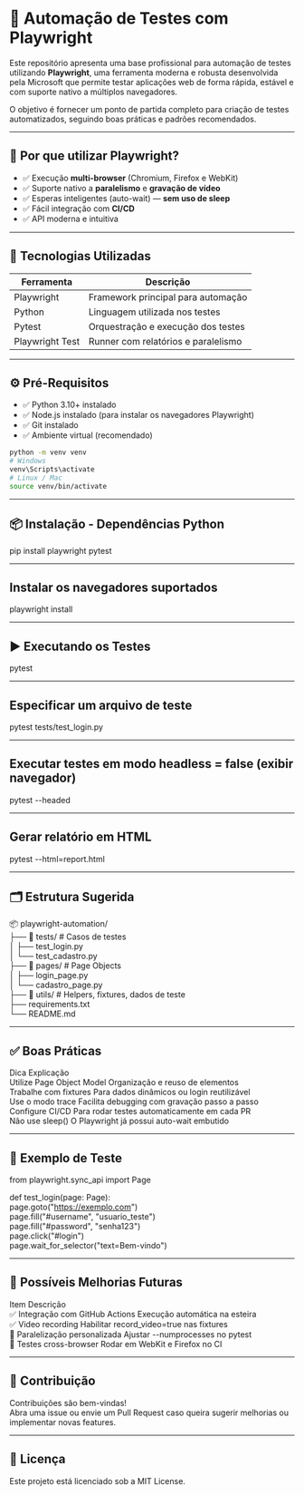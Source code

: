 # 🎯 Automação de Testes com Playwright

Este repositório apresenta uma base profissional para automação de testes utilizando **Playwright**, uma ferramenta moderna e robusta desenvolvida pela Microsoft que permite testar aplicações web de forma rápida, estável e com suporte nativo a múltiplos navegadores.

O objetivo é fornecer um ponto de partida completo para criação de testes automatizados, seguindo boas práticas e padrões recomendados.

---

## 🚀 Por que utilizar Playwright?

- ✅ Execução **multi-browser** (Chromium, Firefox e WebKit)  
- ✅ Suporte nativo a **paralelismo** e **gravação de vídeo**  
- ✅ Esperas inteligentes (auto-wait) — **sem uso de sleep**  
- ✅ Fácil integração com **CI/CD**  
- ✅ API moderna e intuitiva  

---

## 🧰 Tecnologias Utilizadas

| Ferramenta       | Descrição                              |
|------------------|-----------------------------------------|
| Playwright       | Framework principal para automação      |
| Python           | Linguagem utilizada nos testes          |
| Pytest           | Orquestração e execução dos testes      |
| Playwright Test  | Runner com relatórios e paralelismo     |

---

## ⚙️ Pré-Requisitos

- ✅ Python 3.10+ instalado  
- ✅ Node.js instalado (para instalar os navegadores Playwright)  
- ✅ Git instalado  
- ✅ Ambiente virtual (recomendado)  

```bash
python -m venv venv
# Windows
venv\Scripts\activate
# Linux / Mac
source venv/bin/activate
```

---

## 📦 Instalação - Dependências Python  
pip install playwright pytest  

---

## Instalar os navegadores suportados  
playwright install  

---

## ▶️ Executando os Testes  
pytest  

---

## Especificar um arquivo de teste  
pytest tests/test_login.py  

---

## Executar testes em modo headless = false (exibir navegador)  
pytest --headed  

---

## Gerar relatório em HTML  
pytest --html=report.html  

---

## 🗂️ Estrutura Sugerida  
📦 playwright-automation/  
├── 📁 tests/                   # Casos de testes  
│   ├── test_login.py  
│   └── test_cadastro.py  
├── 📁 pages/                   # Page Objects  
│   ├── login_page.py  
│   └── cadastro_page.py  
├── 📁 utils/                   # Helpers, fixtures, dados de teste  
├── requirements.txt  
└── README.md  

---

## ✅ Boas Práticas  
Dica	Explicação  
Utilize Page Object Model	Organização e reuso de elementos  
Trabalhe com fixtures	Para dados dinâmicos ou login reutilizável  
Use o modo trace	Facilita debugging com gravação passo a passo  
Configure CI/CD	Para rodar testes automaticamente em cada PR  
Não use sleep()	O Playwright já possui auto-wait embutido  

---

## 🔎 Exemplo de Teste
from playwright.sync_api import Page  

def test_login(page: Page):  
    page.goto("https://exemplo.com")  
    page.fill("#username", "usuario_teste")  
    page.fill("#password", "senha123")  
    page.click("#login")  
    page.wait_for_selector("text=Bem-vindo")  

---

## 🔮 Possíveis Melhorias Futuras  
Item	Descrição  
✅ Integração com GitHub Actions	Execução automática na esteira  
✅ Video recording	Habilitar record_video=true nas fixtures  
🔧 Paralelização personalizada	Ajustar --numprocesses no pytest  
🔧 Testes cross-browser	Rodar em WebKit e Firefox no CI  

---

## 🤝 Contribuição  

Contribuições são bem-vindas!  
Abra uma issue ou envie um Pull Request caso queira sugerir melhorias ou implementar novas features.  

---

## 📄 Licença

Este projeto está licenciado sob a MIT License.

